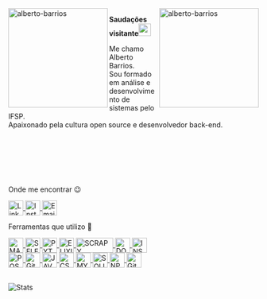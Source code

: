 <div>
  <img align="left" src="https://blush.design/api/download?shareUri=WwXWDYHGrOfHPbSN&c=Backdrop_0%7Eb9eee9_Hair_0%7E2c1b18_Skin_0%7E57331f_Top_0%7E845fe6&w=800&h=800&fm=png" alt="alberto-barrios" width="200"/>
  <img align="right" src="https://blush.design/api/download?shareUri=YcMdU7PUqfDI-84P&c=Skin_0%7E694d3d&w=800&h=800&fm=png" alt="alberto-barrios" width="200"/>
</div>

**Saudações visitante**<img src="https://raw.githubusercontent.com/MartinHeinz/MartinHeinz/master/wave.gif" width="25px">

Me chamo Alberto Barrios.
<br>
Sou formado em análise e desenvolvimento de sistemas pelo IFSP.
<br>
Apaixonado pela cultura open source e desenvolvedor back-end.

<br><br>
<br><br>
<br>

Onde me encontrar  :wink:

<a href="https://www.linkedin.com/in/ll-alberto-barrios-ll/" target="_blank">
    <img align="center" src="https://cdn.icon-icons.com/icons2/1099/PNG/512/1485482199-linkedin_78667.png" alt="Linkedin - alberto-barrios" height="30" width="30" />
</a>

<!-- <a href="https://app.rocketseat.com.br/me/alberto-barrios-01521" target="_blank">
  <img align="center" src="https://cdn-images-1.medium.com/max/184/1*TkXVfLTwsHdwpUEjGzdi9w@2x.jpeg" alt="Comunidade Rocketseat - alberto-barrios" height="30" width="30" />
</a> -->

<a href="https://www.instagram.com/lbetol/" target="_blank">
    <img align="center" src="https://cdn.icon-icons.com/icons2/1753/PNG/512/iconfinder-social-media-applications-3instagram-4102579_113804.png" alt="Instagram - alberto-barrios" height="30" width="30" />
</a>

<a href="mailto:alberto.g.barrios@outlook.com" target="_blank">
  <img align="center" src="https://cdn.icon-icons.com/icons2/699/PNG/512/outlook_icon-icons.com_61644.png" alt="Email" height="30" width="30" />
</a>

<br>

Ferramentas que utilizo  :rocket:

<a href="https://manjaro.org/" target="_blank">
    <img align="center" src="https://cdn.icon-icons.com/icons2/1381/PNG/512/manjarowelcome_94304.png" alt="MANJARO" height="30" width="30" />
</a>

<a href="https://www.selenium.dev/" target="_blank">
    <img align="center" src="https://upload.wikimedia.org/wikipedia/commons/thumb/d/d5/Selenium_Logo.png/1200px-Selenium_Logo.png" alt="SELENIUM" height="30" width="30" />
</a>

<a href="https://www.python.org/" target="_blank">
    <img align="center" src="https://cdn.icon-icons.com/icons2/112/PNG/512/python_18894.png" alt="PYTHON" height="30" width="30" />
</a>

<a href="https://elixir-lang.org/" target="_blank">
    <img align="center" src="https://cdn.icon-icons.com/icons2/2699/PNG/512/elixir_lang_logo_icon_169207.png" alt="ELIXIR" height="30" width="30" />
</a>

<a href="https://scrapy.org/" target="_blank">
    <img align="center" src="https://upload.wikimedia.org/wikipedia/commons/b/b4/Scrapy_logo.jpg" alt="SCRAPY" height="30" width="75" />
</a>


<a href="https://www.docker.com/" target="_blank">
    <img align="center" src="https://cdn.icon-icons.com/icons2/2415/PNG/512/docker_original_wordmark_logo_icon_146557.png" alt="DOCKER" height="30" width="30" />
</a>

<a href="https://insomnia.rest/" target="_blank">
    <img align="center" src="https://cdn.icon-icons.com/icons2/1381/PNG/512/insomnia_94603.png" alt="INSOMINIA" height="30" width="30" />
</a>

<br>

<a href="https://www.postgresql.org/" target="_blank">
    <img align="center" src="https://cdn.icon-icons.com/icons2/2415/PNG/512/postgresql_original_wordmark_logo_icon_146392.png" alt="POSTGRESQL" height="30" width="30" />
</a>

<a href="https://www.php.net/" target="_blank">
    <img align="center" src="https://cdn.icon-icons.com/icons2/2108/PNG/512/php_icon_130857.png" alt="GitBash" height="30" width="30" />
</a>

<a href="https://www.javascript.com/" target="_blank">
    <img align="center" src="https://cdn.icon-icons.com/icons2/2108/PNG/512/javascript_icon_130900.png" alt="JAVASCRIPT" height="30" width="30" />
</a>

<a href="https://css-tricks.com/" target="_blank">
    <img align="center" src="https://cdn.icon-icons.com/icons2/2107/PNG/512/file_type_css_icon_130661.png" alt="CSS3" height="30" width="30" />
</a>

<a href="https://www.mysql.com/" target="_blank">
    <img align="center" src="https://cdn.icon-icons.com/icons2/1381/PNG/512/mysqlworkbench_93532.png" alt="MYSQL" height="30" width="30" />
</a>

<a href="https://www.sqlite.org/index.html" target="_blank">
    <img align="center" src="https://cdn.icon-icons.com/icons2/2107/PNG/512/file_type_sqlite_icon_130153.png" alt="SQLITE" height="30" width="30" />
</a>

<a href="https://www.npmjs.com/" target="_blank">
    <img align="center" src="https://cdn.icon-icons.com/icons2/2415/PNG/512/npm_original_wordmark_logo_icon_146402.png" alt="NPM" height="30" width="30" />
</a>

<a href="https://git-scm.com/book/pt-pt/v2/Appendix-A%3A-Git-em-Outros-Ambientes-Git-in-Bash" target="_blank">
    <img align="center" src="https://cdn.icon-icons.com/icons2/2107/PNG/512/file_type_git_icon_130581.png" alt="GitBash" height="30" width="30" />
</a

<br><br>

![Stats](https://github-readme-stats.vercel.app/api/top-langs?username=lbetol&show_icons=true&layout=compact&theme=dark)
